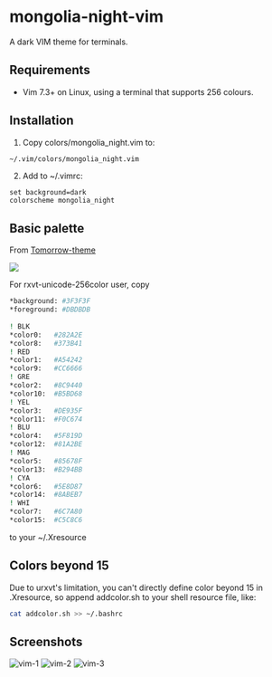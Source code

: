 # mongolia-night-vim
A dark VIM theme for terminals.


## Requirements

- Vim 7.3+ on Linux, using a terminal that supports 256 colours.

## Installation
1.  Copy colors/mongolia_night.vim to:

```bash
~/.vim/colors/mongolia_night.vim
```

2.  Add to ~/.vimrc:

```vim
set background=dark
colorscheme mongolia_night
```

## Basic palette
From [Tomorrow-theme](https://github.com/chriskempson/vim-tomorrow-theme)

![](https://www.dropbox.com/s/3c5r2ayavu5cpsa/vim-5.png?dl=1)

For rxvt-unicode-256color user, copy

```bash
*background: #3F3F3F
*foreground: #DBDBDB
 
! BLK
*color0:   #282A2E
*color8:   #373B41
! RED
*color1:   #A54242
*color9:   #CC6666
! GRE
*color2:   #8C9440
*color10:  #B5BD68
! YEL
*color3:   #DE935F
*color11:  #F0C674
! BLU
*color4:   #5F819D
*color12:  #81A2BE
! MAG
*color5:   #85678F
*color13:  #B294BB
! CYA
*color6:   #5E8D87
*color14:  #8ABEB7
! WHI
*color7:   #6C7A80
*color15:  #C5C8C6
```

to your ~/.Xresource
## Colors beyond 15

Due to urxvt's limitation, you can't directly define color beyond 15 in .Xresource,
so append addcolor.sh to your shell resource file, like:

```bash
cat addcolor.sh >> ~/.bashrc
```

## Screenshots

![vim-1](https://i.imgur.com/FFRJWzU.png)
![vim-2](https://i.imgur.com/tyNHS9N.png)
![vim-3](https://i.imgur.com/hk4skon.png)

